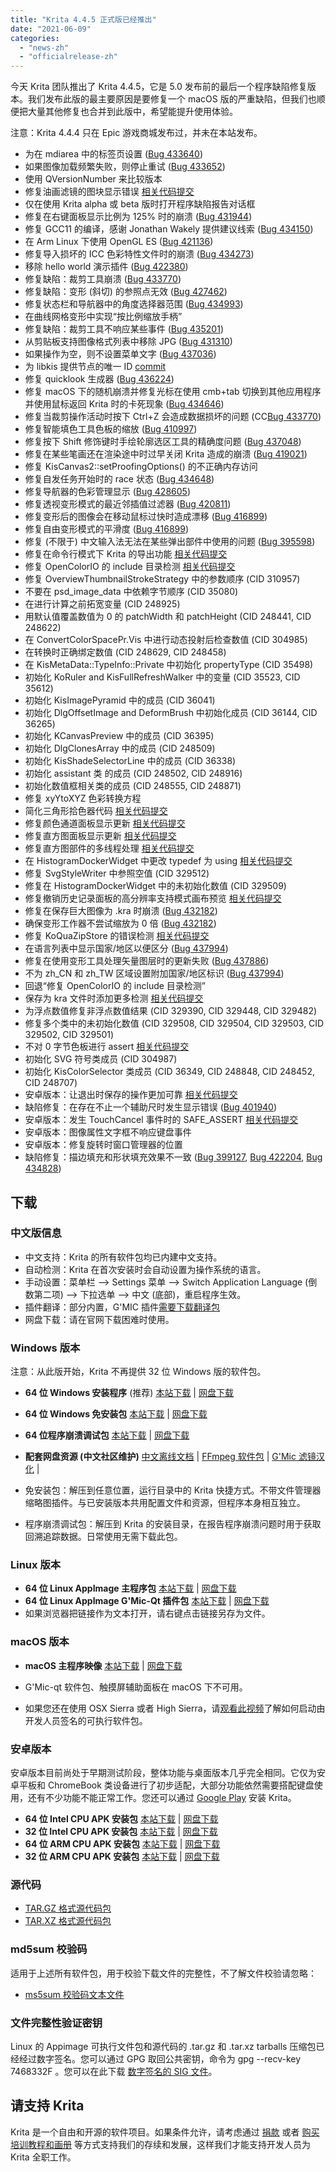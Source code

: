 ```yaml
---
title: "Krita 4.4.5 正式版已经推出"
date: "2021-06-09"
categories: 
  - "news-zh"
  - "officialrelease-zh"
---
```


今天 Krita 团队推出了 Krita 4.4.5，它是 5.0 发布前的最后一个程序缺陷修复版本。我们发布此版的最主要原因是要修复一个 macOS 版的严重缺陷，但我们也顺便把大量其他修复也合并到此版中，希望能提升使用体验。

注意：Krita 4.4.4 只在 Epic 游戏商城发布过，并未在本站发布。

- 为在 mdiarea 中的标签页设置 ([Bug 433640](https://bugs.kde.org/show_bug.cgi?id=433640))
- 如果图像加载频繁失败，则停止重试 ([Bug 433652](https://bugs.kde.org/show_bug.cgi?id=433652))
- 使用 QVersionNumber 来比较版本
- 修复油画滤镜的图块显示错误 [相关代码提交](https://krita.org/zh/item/krita-arrives-in-the-epic-store-zh/)
- 仅在使用 Krita alpha 或 beta 版时打开程序缺陷报告对话框
- 修复在右键面板显示比例为 125% 时的崩溃 ([Bug 431944](https://bugs.kde.org/show_bug.cgi?id=431944))
- 修复 GCC11 的编译，感谢 Jonathan Wakely 提供建议线索 ([Bug 434150](https://bugs.kde.org/show_bug.cgi?id=434150))
- 在 Arm Linux 下使用 OpenGL ES ([Bug 421136](https://bugs.kde.org/show_bug.cgi?id=421136))
- 修复导入损坏的 ICC 色彩特性文件时的崩溃 ([Bug 434273](https://bugs.kde.org/show_bug.cgi?id=434273))
- 移除 hello world 演示插件 ([Bug 422380](https://bugs.kde.org/show_bug.cgi?id=422380))
- 修复缺陷：裁剪工具崩溃 ([Bug 433770](https://bugs.kde.org/show_bug.cgi?id=433770))
- 修复缺陷：变形 (斜切) 的参照点无效 ([Bug 427462](https://bugs.kde.org/show_bug.cgi?id=427462))
- 修复状态栏和导航器中的角度选择器范围 ([Bug 434993](https://bugs.kde.org/show_bug.cgi?id=434993))
- 在曲线网格变形中实现“按比例缩放手柄”
- 修复缺陷：裁剪工具不响应某些事件 ([Bug 435201](https://bugs.kde.org/show_bug.cgi?id=435201))
- 从剪贴板支持图像格式列表中移除 JPG ([Bug 431310](https://bugs.kde.org/show_bug.cgi?id=431310))
- 如果操作为空，则不设置菜单文字 ([Bug 437036](https://bugs.kde.org/show_bug.cgi?id=437036))
- 为 libkis 提供节点的唯一 ID [commit](https://invent.kde.org/graphics/krita/-/commit/57f0af27d358e21ffdaf8af5a38a196df1565dcf)
- 修复 quicklook 生成器 ([Bug 436224](https://bugs.kde.org/show_bug.cgi?id=436224))
- 修复 macOS 下的随机崩溃并修复光标在使用 cmb+tab 切换到其他应用程序并使用鼠标返回 Krita 时的卡死现象 ([Bug 434646](https://bugs.kde.org/show_bug.cgi?id=434646))
- 修复当裁剪操作活动时按下 Ctrl+Z 会造成数据损坏的问题 (CC[Bug 433770](https://bugs.kde.org/show_bug.cgi?id=433770))
- 修复智能填色工具色板的缩放 ([Bug 410997](https://bugs.kde.org/show_bug.cgi?id=410997))
- 修复按下 Shift 修饰键时手绘轮廓选区工具的精确度问题 ([Bug 437048](https://bugs.kde.org/show_bug.cgi?id=437048))
- 修复在某些笔画还在渲染途中时过早关闭 Krita 造成的崩溃 ([Bug 419021](https://bugs.kde.org/show_bug.cgi?id=419021))
- 修复 KisCanvas2::setProofingOptions() 的不正确内存访问
- 修复自发任务开始时的 race 状态 ([Bug 434648](https://bugs.kde.org/show_bug.cgi?id=434648))
- 修复导航器的色彩管理显示 ([Bug 428605](https://bugs.kde.org/show_bug.cgi?id=428605))
- 修复透视变形模式的最近邻插值过滤器 ([Bug 420811](https://bugs.kde.org/show_bug.cgi?id=420811))
- 修复变形后的图像会在移动鼠标过快时造成漂移 ([Bug 416899](https://bugs.kde.org/show_bug.cgi?id=416899))
- 修复自由变形模式的平滑度 ([Bug 416899](https://bugs.kde.org/show_bug.cgi?id=416899))
- 修复 (不限于) 中文输入法无法在某些弹出部件中使用的问题 ([Bug 395598](https://bugs.kde.org/show_bug.cgi?id=395598))
- 修复在命令行模式下 Krita 的导出功能 [相关代码提交](https://invent.kde.org/graphics/krita/-/commit/38b9dfa668494c03a9d11b16e3f619ff3c4f27a8)
- 修复 OpenColorIO 的 include 目录检测 [相关代码提交](https://invent.kde.org/graphics/krita/-/commit/1c55fefecb85366feee7d101a343f31d3cfb8e5d)
- 修复 OverviewThumbnailStrokeStrategy 中的参数顺序 (CID 310957)
- 不要在 psd_image_data 中依赖字节顺序 (CID 35080)
- 在进行计算之前拓宽变量 (CID 248925)
- 用默认值覆盖数值为 0 的 patchWidth 和 patchHeight (CID 248441, CID 248622)
- 在 ConvertColorSpacePr.Vis 中进行动态投射后检查数值 (CID 304985)
- 在转换时正确绑定数值 (CID 248629, CID 248458)
- 在 KisMetaData::TypeInfo::Private 中初始化 propertyType (CID 35498)
- 初始化 KoRuler and KisFullRefreshWalker 中的变量 (CID 35523, CID 35612)
- 初始化 KisImagePyramid 中的成员 (CID 36041)
- 初始化 DlgOffsetImage and DeformBrush 中初始化成员 (CID 36144, CID 36265)
- 初始化 KCanvasPreview 中的成员 (CID 36395)
- 初始化 DlgClonesArray 中的成员 (CID 248509)
- 初始化 KisShadeSelectorLine 中的成员 (CID 36338)
- 初始化 assistant 类 的成员 (CID 248502, CID 248916)
- 初始化数值框相关类的成员 (CID 248555, CID 248871)
- 修复 xyYtoXYZ 色彩转换方程
- 简化三角形拾色器代码 [相关代码提交](https://invent.kde.org/graphics/krita/-/commit/789edc1cf4fe7c2c885368337788c9db7e22d1c6)
- 修复颜色通道面板显示更新 [相关代码提交](https://invent.kde.org/graphics/krita/-/commit/cb81820599f35ffae4c4e41ce8039829ffec37d7)
- 修复直方图面板显示更新 [相关代码提交](https://invent.kde.org/graphics/krita/-/commit/6ddf4a12db10510715b177e71768ea176b6327a2)
- 修复直方图部件的多线程处理 [相关代码提交](https://invent.kde.org/graphics/krita/-/commit/04d8cf6c586877e76c174aff445fb726962a4984)
- 在 HistogramDockerWidget 中更改 typedef 为 using [相关代码提交](https://invent.kde.org/graphics/krita/-/commit/4cfcf5e967a195af07c4f4c238183a147d513899)
- 修复 SvgStyleWriter 中参照空值 (CID 329512)
- 修复在 HistogramDockerWidget 中的未初始化数值 (CID 329509)
- 修复撤销历史记录面板的高分辨率支持模式画布预览 [相关代码提交](https://invent.kde.org/graphics/krita/-/commit/7bfca14742ba2b99c42c33ef3978be1fb7fb868f)
- 修复在保存巨大图像为 .kra 时崩溃 ([Bug 432182](https://bugs.kde.org/show_bug.cgi?id=432182))
- 确保变形工作器不尝试缩放为 0 倍 ([Bug 432182](https://bugs.kde.org/show_bug.cgi?id=432182))
- 修复 KoQuaZipStore 的错误检测 [相关代码提交](https://invent.kde.org/graphics/krita/-/commit/80f43d1ce4bb1305731cffc192c4e9907a88b986)
- 在语言列表中显示国家/地区以便区分 ([Bug 437994](https://bugs.kde.org/show_bug.cgi?id=437994))
- 修复在使用变形工具处理矢量图层时的更新失败 ([Bug 437886](https://bugs.kde.org/show_bug.cgi?id=437886))
- 不为 zh_CN 和 zh_TW 区域设置附加国家/地区标识 ([Bug 437994](https://bugs.kde.org/show_bug.cgi?id=437994))
- 回退“修复 OpenColorIO 的 include 目录检测”
- 保存为 kra 文件时添加更多检测 [相关代码提交](https://invent.kde.org/graphics/krita/-/commit/d47163e4f7e99d790be7905b79b2ca94ef8ef675)
- 为浮点数值修复非浮点数值结果 (CID 329390, CID 329448, CID 329482)
- 修复多个类中的未初始化数值 (CID 329508, CID 329504, CID 329503, CID 329502, CID 329501)
- 不对 0 字节色板进行 assert [相关代码提交](https://invent.kde.org/graphics/krita/-/commit/876d61fc8d2b0a3f76277a814ccc9f595f063c7d)
- 初始化 SVG 符号类成员 (CID 304987)
- 初始化 KisColorSelector 类成员 (CID 36349, CID 248848, CID 248452, CID 248707)
- 安卓版本：让退出时保存的操作更加可靠 [相关代码提交](https://invent.kde.org/graphics/krita/-/commit/f248c032199be64e9ac4e172155434d793fdd212)
- 缺陷修复：在存在不止一个辅助尺时发生显示错误 ([Bug 401940](https://bugs.kde.org/show_bug.cgi?id=401940))
- 安卓版本：发生 TouchCancel 事件时的 SAFE_ASSERT [相关代码提交](https://invent.kde.org/graphics/krita/-/commit/adebed6735b94bbcd7945aeace304975f43e5667)
- 安卓版本：图像属性文字框不响应键盘事件
- 安卓版本：修复旋转时窗口管理器的位置
- 缺陷修复：描边填充和形状填充效果不一致 ([Bug 399127](https://bugs.kde.org/show_bug.cgi?id=399127), [Bug 422204](https://bugs.kde.org/show_bug.cgi?id=422204), [Bug 434828](https://bugs.kde.org/show_bug.cgi?id=434828))

## 下载

### 中文版信息

- 中文支持：Krita 的所有软件包均已内建中文支持。
- 自动检测：Krita 在首次安装时会自动设置为操作系统的语言。
- 手动设置：菜单栏 --> Settings 菜单 --> Switch Application Language (倒数第二项) --> 下拉选单 --> 中文 (底部)，重启程序生效。
- 插件翻译：部分内置，G'MIC 插件[需要下载翻译包](https://share.weiyun.com/SBopNjOn)
- 网盘下载：请在官网下载困难时使用。

### Windows 版本

注意：从此版开始，Krita 不再提供 32 位 Windows 版的软件包。

- **64 位 Windows 安装程序** (推荐) [本站下载](https://download.kde.org/stable/krita/4.4.5/krita-x64-4.4.5-setup.exe) | [网盘下载](https://share.weiyun.com/aVyf2PXQ)
- **64 位 Windows 免安装包** [本站下载](https://download.kde.org/stable/krita/4.4.5/krita-x64-4.4.5.zip) | [网盘下载](https://share.weiyun.com/aVyf2PXQ)
- **64 位程序崩溃调试包** [本站下载](https://download.kde.org/stable/krita/4.4.5/krita-x64-4.4.5-dbg.zip) | [网盘下载](https://share.weiyun.com/aVyf2PXQ)

- **配套网盘资源 (中文社区维护)** [中文离线文档](https://share.weiyun.com/Dea2uj0M) | [FFmpeg 软件包](https://share.weiyun.com/6tH13bVC) | [G'Mic 滤镜汉化](https://share.weiyun.com/SBopNjOn) |

- 免安装包：解压到任意位置，运行目录中的 Krita 快捷方式。不带文件管理器缩略图插件。与已安装版本共用配置文件和资源，但程序本身相互独立。
- 程序崩溃调试包：解压到 Krita 的安装目录，在报告程序崩溃问题时用于获取回溯追踪数据。日常使用无需下载此包。

### Linux 版本

- **64 位 Linux AppImage 主程序包** [本站下载](https://download.kde.org/stable/krita/4.4.5/krita-4.4.5-x86_64.appimage) | [网盘下载](https://share.weiyun.com/j7Vrjx2m)
- **64 位 Linux AppImage G'Mic-Qt 插件包** [本站下载](https://download.kde.org/stable/krita/4.4.5/gmic_krita_qt-x86_64.appimage) | [网盘下载](https://share.weiyun.com/j7Vrjx2m)
- 如果浏览器把链接作为文本打开，请右键点击链接另存为文件。

### macOS 版本

- **macOS 主程序映像** [本站下载](https://download.kde.org/stable/krita/4.4.5/krita-4.4.5.dmg) | [网盘下载](https://share.weiyun.com/jc82ykle)

- G'Mic-qt 软件包、触摸屏辅助面板在 macOS 下不可用。
- 如果您还在使用 OSX Sierra 或者 High Sierra，请[观看此视频](https://www.youtube.com/watch?v=3py0kgq95Hk)了解如何启动由开发人员签名的可执行软件包。

### 安卓版本

安卓版本目前尚处于早期测试阶段，整体功能与桌面版本几乎完全相同。它仅为安卓平板和 ChromeBook 类设备进行了初步适配，大部分功能依然需要搭配键盘使用，还有不少功能不能正常工作。您还可以通过 [Google Play](https://play.google.com/store/apps/details?id=org.krita) 安装 Krita。

- **64 位 Intel CPU APK 安装包** [本站下载](https://download.kde.org/stable/krita/4.4.5/krita-x86_64-4.4.5-release.apk) | [网盘下载](https://share.weiyun.com/he1kczpd)
- **32 位 Intel CPU APK 安装包** [本站下载](https://download.kde.org/stable/krita/4.4.5/krita-x86-4.4.5-release.apk) | [网盘下载](https://share.weiyun.com/he1kczpd)
- **64 位 ARM CPU APK 安装包** [本站下载](https://download.kde.org/stable/krita/4.4.5/krita-arm64-v8a-4.4.5-release.apk) | [网盘下载](https://share.weiyun.com/he1kczpd)
- **32 位 ARM CPU APK 安装包** [本站下载](https://download.kde.org/stable/krita/4.4.5/krita-armeabi-v7a-4.4.5-release.apk) | [网盘下载](https://share.weiyun.com/he1kczpd)

### 源代码

- [TAR.GZ 格式源代码包](https://download.kde.org/stable/krita/4.4.5/krita-4.4.5.tar.gz)
- [TAR.XZ 格式源代码包](https://download.kde.org/stable/krita/4.4.5/krita-4.4.5.tar.xz)

### md5sum 校验码

适用于上述所有软件包，用于校验下载文件的完整性，不了解文件校验请忽略：

- [ms5sum 校验码文本文件](https://download.kde.org/stable/krita/4.4.5/md5sum.txt)

### 文件完整性验证密钥

Linux 的 Appimage 可执行文件包和源代码的 .tar.gz 和 .tar.xz tarballs 压缩包已经经过数字签名。您可以通过 GPG 取回公共密钥，命令为 gpg --recv-key 7468332F 。您可以在此下载 [数字签名的 SIG 文件](https://download.kde.org/stable/krita/4.4.5/)。

## 请支持 Krita

Krita 是一个自由和开源的软件项目。如果条件允许，请考虑通过 [捐款](https://krita.org/zh/support-us-zh/donation-zh/) 或者 [购买培训教程和画册](https://krita.org/en/shop/) 等方式支持我们的存续和发展，这样我们才能支持开发人员为 Krita 全职工作。
